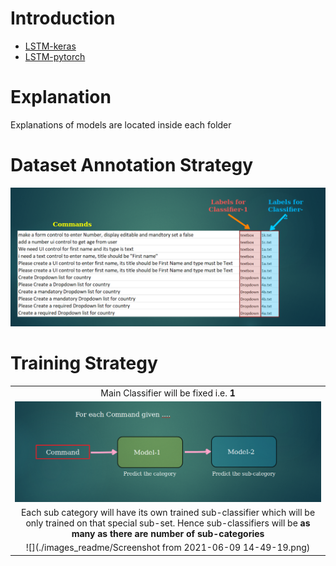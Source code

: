 # Introduction 


- [LSTM-keras](lstm_keras_nltk)
- [LSTM-pytorch](lstm_torch_tokenizer)



# Explanation

Explanations of models are located inside each folder



# Dataset Annotation Strategy

![](./images_readme/Screenshot%20from%202021-06-09%2014-49-00.png)

# Training Strategy

|      |
|:--------:|
|Main Classifier will be fixed i.e. **1**  |
|![](./images_readme/Screenshot%20from%202021-06-09%2014-49-07.png)|
|Each sub category will have its own trained sub-classifier which will be only trained on that special sub-set. Hence sub-classifiers will be **as many as there are number of sub-categories** |
|![](./images_readme/Screenshot from 2021-06-09 14-49-19.png)|
